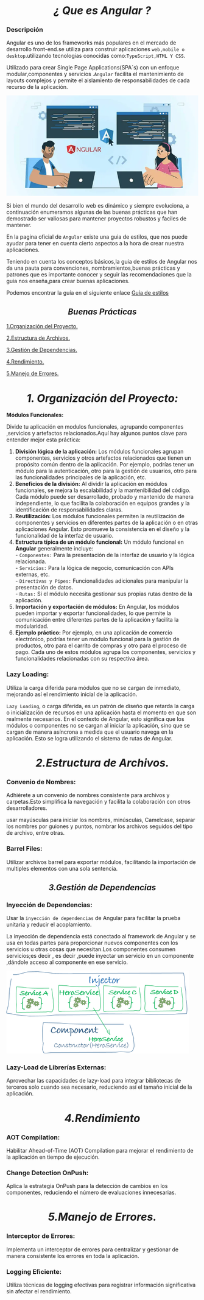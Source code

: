 <h1 align="center"> <em>¿ Que es Angular ?</em></h1>

### Descripción
Angular es uno de los frameworks más populares en el mercado de desarrollo front-end.se utiliza para construir 
aplicaciones `web,mobile o desktop`.utilizando tecnologias conocidas como:`TypeScript,HTML Y CSS`.

Utilizado para crear Single Page Applications(SPA´s) con un enfoque modular,componentes y servicios .`Angular` facilita el mantenimiento de layouts complejos y permite el aislamiento de responsabilidades de cada recurso de la aplicación.

![imagen 1](./img/img1.webp) 

Si bien el mundo del desarrollo web es dinámico y siempre evoluciona, a continuación enumeramos algunas de las buenas  prácticas que han demostrado ser valiosas para mantener proyectos robustos y faciles de mantener.

En la pagina oficial de `Angular` existe una guia de estilos, que nos puede ayudar para tener en cuenta cierto aspectos a la hora de crear nuestra aplicaciones. 

Teniendo en cuenta los conceptos básicos,la guia de estilos de Angular nos da una pauta para convenciones, nombramientos,buenas prácticas y patrones que es importante  conocer y seguir las recomendaciones que la guia nos enseña,para crear buenas  aplicaciones.

Podemos encontrar la guía en el siguiente enlace [Guía de estilos]( https://angular.io/guide/styleguide)

<h2 align="center"> <em>Buenas Prácticas</em></h2>

[1.Organización del Proyecto.](#módulos-funcionales)

[2.Estructura de Archivos.](#convenio-de-nombres)

[3.Gestión de Dependencias.](#inyección-de-dependencias)

[4.Rendimiento.](#aot-compilation)

[5.Manejo de Errores.](#logging-eficiente)

<h1 align="center"> <em>1. Organización del Proyecto:</em></h1>

  **Módulos Funcionales:**
  
   Divide tu aplicación en modulos funcionales, agrupando componentes ,servicios y artefactos relacionados.Aquí hay algunos puntos clave para entender mejor esta práctica:  

  1. **División lógica de la aplicación:** Los módulos funcionales agrupan componentes, servicios y otros artefactos relacionados que tienen un propósito común dentro de la aplicación. Por ejemplo, podrías tener un módulo para la autenticación, otro para la gestión de usuarios, otro para las funcionalidades principales de la aplicación, etc.  
  2. **Beneficios de la división:**  Al dividir la aplicación en módulos funcionales, se mejora la escalabilidad y la mantenibilidad del código. Cada módulo puede ser desarrollado, probado y mantenido de manera independiente, lo que facilita la colaboración en equipos grandes y la identificación de responsabilidades claras.  
  3. **Reutilización:** Los módulos funcionales permiten la reutilización de componentes y servicios en diferentes partes de la aplicación o en otras aplicaciones Angular. Esto promueve la consistencia en el diseño y la funcionalidad de la interfaz de usuario.    
  4. **Estructura típica de un módulo funcional:** Un módulo funcional en **Angular** generalmente incluye:  
    - `Componentes:` Para la presentación de la interfaz de usuario y la lógica relacionada.  
    - `Servicios:` Para la lógica de negocio, comunicación con APIs externas, etc.  
    - `Directivas y Pipes:` Funcionalidades adicionales para manipular la presentación de datos.  
    - `Rutas:` Si el módulo necesita gestionar sus propias rutas dentro de la aplicación.  
  5. **Importación y exportación de módulos:** En Angular, los módulos pueden importar y exportar funcionalidades, lo que permite la comunicación entre diferentes partes de la aplicación y facilita la modularidad.
  6. **Ejemplo práctico:**  Por ejemplo, en una aplicación de comercio electrónico, podrías tener un módulo funcional para la gestión de productos, otro para el carrito de compras y otro para el proceso de pago. Cada uno de estos módulos agrupa los componentes, servicios y funcionalidades relacionadas con su respectiva área.
   
  ### Lazy Loading: 
  
  Utiliza la carga diferida para módulos que no se cargan de inmediato, mejorando así el rendimiento inicial de la aplicación.

  `Lazy Loading`, o carga diferida, es un patrón de diseño que retarda la carga o inicialización de recursos en una aplicación hasta el momento en que son realmente necesarios. En el contexto de Angular, esto significa que los módulos o componentes no se cargan al iniciar la aplicación, sino que se cargan de manera asíncrona a medida que el usuario navega en la aplicación. Esto se logra utilizando el sistema de rutas de Angular.

  <h1 align="center"> <em>2.Estructura de Archivos.</em></h1>

  ### Convenio de Nombres: 

  Adhiérete a un convenio de nombres consistente para archivos y carpetas.Esto simplifica la navegación y facilita la colaboración con otros desarrolladores.

  usar mayúsculas para iniciar los nombres, minúsculas, Camelcase, separar los nombres por guiones y puntos, nombrar los archivos seguidos del tipo de archivo, entre otras. 

  ### Barrel Files:

  Utilizar archivos barrel para exportar módulos, facilitando la importación de multiples elementos con una sola sentencia.

  <h2 align="center"> <em>3.Gestión de Dependencias</em></h2>

  ### Inyección de Dependencias:

 Usar la `inyección de dependencias` de Angular para facilitar la prueba unitaria y reducir el acoplamiento.

 La  inyección de dependencia está conectado al framework de Angular y se usa en todas partes para proporcionar nuevos componentes con los servicios u otras cosas que necesitan.Los componentes consumen servicios;es decir , es decir ,puede inyectar un servicio en un componente ,dándole acceso al componente en ese servicio.

 ![imagen 2](./img/injector-injects.png)

 ### Lazy-Load de Librerías Externas: 
 
 Aprovechar las capacidades de lazy-load para integrar bibliotecas de terceros solo cuando sea necesario, reduciendo así el tamaño inicial de la aplicación.

  <h1 align="center"> <em>4.Rendimiento</em></h1>

  ### AOT Compilation: 
  
  Habilitar Ahead-of-Time (AOT) Compilation para mejorar el rendimiento de la aplicación en tiempo de ejecución.

  ### Change Detection OnPush: 
  
  Aplica la estrategia OnPush para la detección de cambios en los componentes, reduciendo el número de evaluaciones innecesarias.


 <h1 align="center"> <em>5.Manejo de Errores.</em></h1>

 ### Interceptor de Errores: 
 
 Implementa un interceptor de errores para centralizar y gestionar de manera consistente los errores en toda la aplicación.

 ### Logging Eficiente: 
 
 Utiliza técnicas de logging efectivas para registrar información significativa sin afectar el rendimiento.